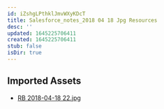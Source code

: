 ```yaml
---
id: iZshgLPthklJmvWXyKDcT
title: Salesforce_notes_2018 04 18 Jpg Resources
desc: ''
updated: 1645225706411
created: 1645225706411
stub: false
isDir: true
---
```

## Imported Assets
- [RB 2018-04-18 22.jpg](/assets/rb-2018-04-18-22.jpg)

